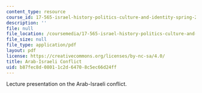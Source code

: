 ```yaml
---
content_type: resource
course_id: 17-565-israel-history-politics-culture-and-identity-spring-2011
description: ''
file: null
file_location: /coursemedia/17-565-israel-history-politics-culture-and-identity-spring-2011/b87fec8d08011c2d64708c5ec66d24ff_MIT17_565S11_ses6_slides.pdf
file_size: null
file_type: application/pdf
layout: pdf
license: https://creativecommons.org/licenses/by-nc-sa/4.0/
title: Arab-Israeli Conflict
uid: b87fec8d-0801-1c2d-6470-8c5ec66d24ff
---
```

Lecture presentation on the Arab-Israeli conflict.